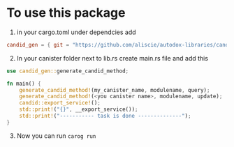 # To use this package

1. in your cargo.toml under dependcies add

```toml
candid_gen = { git = "https://github.com/aliscie/autodox-libraries/candid_gen" }
```

2. In your canister folder next to lib.rs create main.rs file and add this

```rs
use candid_gen::generate_candid_method;

fn main() {
    generate_candid_method!(my_canister_name, modulename, query);
    generate_candid_method!(<you canister name>, modulename, update);
    candid::export_service!();
    std::print!("{}", __export_service());
    std::print!("----------- task is done --------------");
}
```

3. Now you can run `carog run`